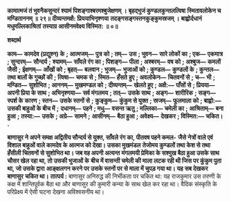 **कामात्मजं तं भुवनैकसुन्दरं** **श्यामं पिशङ्गाश्बरमश्बुजेक्षणम् ।** **बृहद्भुजं कुण्डलकुन्तलत्विषा** **स्मितावलोकेन च मण्डिताननम् ॥ २९॥** **दीव्यन्तमक्षै: प्रिययाभिनृश्णया** **तदङ्गसङ्गस्तनकुङ्कुमस्रजम् ।** **बाह्वोर्दधानं मधुमल्लिकाश्रितां** **तस्याग्र आसीनमवेक्ष्य विस्मित: ॥ ०॥** 

**शब्दार्थ** 

**काम—** **कामदेव (प्रद्युश्न) के** **; आत्मजम्—** **पुत्र को** **; तम्—** **उस** **; भुवन—** **सारे लोकों का** **; एक—** **एकमात्र** **; सुन्दरम्—** **सौन्दर्य** **;** **श्यामम्—** **साँवले रंग का** **; पिशङ्ग—** **पीला** **; अश्बरम्—** **वष को** **; अश्बुज—** **कमलों जैसी** **; ईक्षणम्—** **आँखों को** **; बृहत्—** **बलवान** **; भुजम्—** **भुजाओं को** **; कुण्डल—** **कुण्डलों के** **; कुन्तल—** **तथा बालों के गुच्छों की** **; त्विषा—** **चमक से** **; स्मित—** **हँसते** **हुए** **; अवलोकेन—** **चितवनों से** **; च—** **भी** **; मण्डित—** **सुशोभित** **; आननम्—** **मुखमण्डल को** **; दीव्यन्तम्—** **खेलते हुए** **; अक्षै:—** **पाँसों से** **; प्रियया—** **अपनी प्रिया के साथ** **; अभिनृश्णया—** **सर्व मंगलमय** **; तत्—** **उसके साथ** **; अङ्ग—** **शारीरिक** **; सङ्ग—** **स्पर्श के** **कारण** **; स्तन—** **उसके स्तनों से** **; कुङ्कुम—** **कुंकुम से युक्त** **; स्रजम्—** **फूलमाला को** **; बाह्वो:—** **उसकी बाहुओं के बीच में** **;** **दधानम्—** **पहने** **; मधु—** **वसन्त ऋतु** **; मल्लिका—** **चमेली का** **; आश्रिताम्—** **बना हुआ** **; तस्या:—** **उसके** **; अग्रे—** **सामने** **;** **आसीनम्—** **बैठा हुआ** **; अवेक्ष्य—** **देखकर** **; विस्मित:—** **चकित।** **.** 

**बाणासुर ने अपने समक्ष अद्वितीय सौन्दर्य से युक्त, साँवले रंग का, पीतवष पहने कमल-** **जैसे नेत्रों वाले एवं विशाल बाहुओं वाले कामदेव के आत्मज को देखा। उसका मुखमंडल** **तेजोमय कुण्डलों तथा केश से तथा हँसीली चितवनों से सुशोभित था। जब वह अपनी अत्यन्त** **मंगलमयी प्रेमिका के सश्मुख बैठा हुआ उसके साथ चौसर खेल रहा था, तो उसकी भुजाओं के** **बीच में वासन्ती चमेली की माला लटक रही थी जिस पर कुंकुम पुता था, जो उसके द्वारा** **आङ्क्षलगन करने पर उसके स्तनों पर से माला में चुपड़ गया था। यह सब देखकर बाणासुर** **चकित था।** **तात्पर्य :** बाणासुर अनिरुद्ध की निर्भीकता पर चकित था: यह राजकुमार उस तरुणी के कक्ष में शान्तिपूर्वक बैठा था और बाणासुर की कुमारी कन्या के साथ खेल कर रहा था। वैदिक संस्कृति के परिप्रेक्ष्य में ऐसी घटना देखना अविश्वसनीय था।  